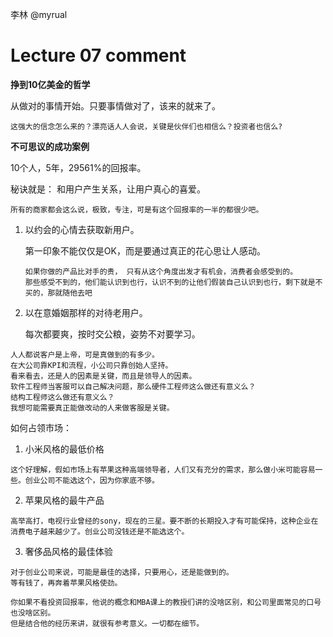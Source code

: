 李林 @myrual

# Lecture 07 comment

**挣到10亿美金的哲学**

从做对的事情开始。只要事情做对了，该来的就来了。

```
这强大的信念怎么来的？漂亮话人人会说，关键是伙伴们也相信么？投资者也信么?
```

**不可思议的成功案例**
 
 10个人，5年，29561%的回报率。
 
秘诀就是： 和用户产生关系，让用户真心的喜爱。

```
所有的商家都会这么说，极致，专注，可是有这个回报率的一半的都很少吧。
```

1. 以约会的心情去获取新用户。

   第一印象不能仅仅是OK，而是要通过真正的花心思让人感动。
   
   ```
   如果你做的产品比对手的贵， 只有从这个角度出发才有机会，消费者会感受到的。
   那些感受不到的，他们能认识到也行，认识不到的让他们假装自己认识到也行，剩下就是不买的，那就随他去吧
   ```
2. 以在意婚姻那样的对待老用户。

   每次都要爽，按时交公粮，姿势不对要学习。
   
  ```
  人人都说客户是上帝，可是真做到的有多少。
  在大公司靠KPI和流程，小公司只靠创始人坚持。
  看来看去，还是人的因素是关键，而且是领导人的因素。
  软件工程师当客服可以自己解决问题，那么硬件工程师这么做还有意义么？
  结构工程师这么做还有意义么？
  我想可能需要真正能做改动的人来做客服是关键。
  ```
  
  
如何占领市场：

1. 小米风格的最低价格

```
这个好理解，假如市场上有苹果这种高端领导者，人们又有充分的需求，那么做小米可能容易一些。创业公司不能选这个，因为你家底不够。
```
2. 苹果风格的最牛产品
 
```
高举高打，电视行业曾经的sony，现在的三星。要不断的长期投入才有可能保持，这种企业在消费电子越来越少了。创业公司没钱还是不能选这个。
```

3. 奢侈品风格的最佳体验 

```
对于创业公司来说，可能是最佳的选择，只要用心，还是能做到的。
等有钱了，再奔着苹果风格使劲。
```

```
你如果不看投资回报率，他说的概念和MBA课上的教授们讲的没啥区别，和公司里面常见的口号也没啥区别。
但是结合他的经历来讲，就很有参考意义。一切都在细节。
```